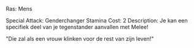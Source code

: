 Ras: Mens

Special Attack: Genderchanger
	Stamina Cost: 2
	Description: Je kan een specifiek deel van je tegenstander aanvallen met Melee!

"Die zal als een vrouw klinken voor de rest van zijn leven!"

